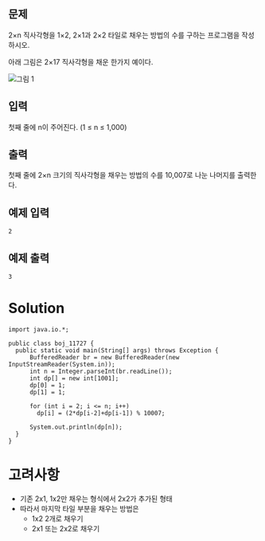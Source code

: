 ## 문제
2×n 직사각형을 1×2, 2×1과 2×2 타일로 채우는 방법의 수를 구하는 프로그램을 작성하시오.

아래 그림은 2×17 직사각형을 채운 한가지 예이다.

![그림 1](https://onlinejudgeimages.s3-ap-northeast-1.amazonaws.com/upload/images/t2n2122.gif)

## 입력
첫째 줄에 n이 주어진다. (1 ≤ n ≤ 1,000)

## 출력
첫째 줄에 2×n 크기의 직사각형을 채우는 방법의 수를 10,007로 나눈 나머지를 출력한다.

## 예제 입력
`2`

## 예제 출력
`3`

# Solution
```
import java.io.*;

public class boj_11727 {
  public static void main(String[] args) throws Exception {
      BufferedReader br = new BufferedReader(new InputStreamReader(System.in));
      int n = Integer.parseInt(br.readLine());
      int dp[] = new int[1001];
      dp[0] = 1;
      dp[1] = 1;

      for (int i = 2; i <= n; i++)
        dp[i] = (2*dp[i-2]+dp[i-1]) % 10007;

      System.out.println(dp[n]);
  }
}
```

# 고려사항
- 기존 2x1, 1x2만 채우는 형식에서 2x2가 추가된 형태
- 따라서 마지막 타일 부분을 채우는 방법은
  - 1x2 2개로 채우기
  - 2x1 또는 2x2로 채우기
